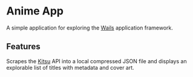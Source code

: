 # Anime App

A simple application for exploring the [Wails](https://wails.io/) application framework.

## Features

Scrapes the [Kitsu](https://kitsu.app/) API into a local compressed JSON file and displays an explorable list of titles with metadata and cover art.
